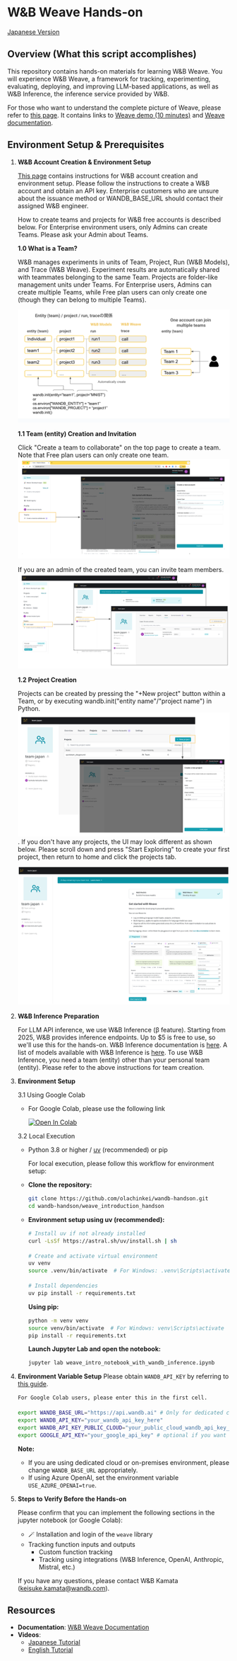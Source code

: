 # W&B Weave Hands-on

[Japanese Version](README.md)

## Overview (What this script accomplishes)
This repository contains hands-on materials for learning W&B Weave. You will experience W&B Weave, a framework for tracking, experimenting, evaluating, deploying, and improving LLM-based applications, as well as W&B Inference, the inference service provided by W&B.

For those who want to understand the complete picture of Weave, please refer to [this page](https://wandbai.notion.site/How-to-start-W-B-Models-and-Weave-4ebc2500493a47ad8307da1748dced57?source=copy_link). It contains links to [Weave demo (10 minutes)](https://www.youtube.com/watch?v=tRGoT1QV8VA) and [Weave documentation](https://wandb.me/weave).


## Environment Setup & Prerequisites

1. **W&B Account Creation & Environment Setup**
   
   [This page](https://wandbai.notion.site/W-B-Models-Weave-22dad8882177429ba1e9f0f05e7ceac3?source=copy_link) contains instructions for W&B account creation and environment setup. Please follow the instructions to create a W&B account and obtain an API key. Enterprise customers who are unsure about the issuance method or WANDB_BASE_URL should contact their assigned W&B engineer.

   How to create teams and projects for W&B free accounts is described below. For Enterprise environment users, only Admins can create Teams. Please ask your Admin about Teams.

   **1.0 What is a Team?**

   W&B manages experiments in units of Team, Project, Run (W&B Models), and Trace (W&B Weave). Experiment results are automatically shared with teammates belonging to the same Team. Projects are folder-like management units under Teams. For Enterprise users, Admins can create multiple Teams, while Free plan users can only create one (though they can belong to multiple Teams).

   ![What is a team](img/whatisteam.png)



   **1.1 Team (entity) Creation and Invitation** 

   Click "Create a team to collaborate" on the top page to create a team. Note that Free plan users can only create one team.
   ![Team creation](img/howtocreateteam.png)

   If you are an admin of the created team, you can invite team members.
   ![Team invite](img/howtoinviteteammember.png)

   **1.2 Project Creation**

   Projects can be created by pressing the "+New project" button within a Team, or by executing wandb.init("entity name"/"project name") in Python.
   ![Project creation](img/howtocreateproject.png). If you don't have any projects, the UI may look different as shown below. Please scroll down and press "Start Exploring" to create your first project, then return to home and click the projects tab.
   
   ![Initial project view](img/initialproject.png)

2. **W&B Inference Preparation**

   For LLM API inference, we use W&B Inference (β feature). Starting from 2025, W&B provides inference endpoints. Up to $5 is free to use, so we'll use this for the hands-on. W&B Inference documentation is [here](https://docs.wandb.ai/guides/inference/). A list of models available with W&B Inference is [here](https://wandb.ai/inference). To use W&B Inference, you need a team (entity) other than your personal team (entity). Please refer to the above instructions for team creation.

3. **Environment Setup**

   3.1 Using Google Colab
      - For Google Colab, please use the following link

        <a href="https://colab.research.google.com/drive/1bdymP7p7d4z7izsS-PhMUxXcD38p9Hqr" target="_blank">
         <img src="https://colab.research.google.com/assets/colab-badge.svg" alt="Open In Colab"/>
         </a>

   3.2 Local Execution
   - Python 3.8 or higher / [uv](https://github.com/astral-sh/uv) (recommended) or pip

      For local execution, please follow this workflow for environment setup:
   - **Clone the repository:**
      ```bash
      git clone https://github.com/olachinkei/wandb-handson.git
      cd wandb-handson/weave_introduction_handson
      ```

   - **Environment setup using uv (recommended):**
      ```bash
      # Install uv if not already installed
      curl -LsSf https://astral.sh/uv/install.sh | sh

      # Create and activate virtual environment
      uv venv
      source .venv/bin/activate  # For Windows: .venv\Scripts\activate

      # Install dependencies
      uv pip install -r requirements.txt
      ```

      **Using pip:**
      ```bash
      python -m venv venv
      source venv/bin/activate  # For Windows: venv\Scripts\activate
      pip install -r requirements.txt
      ```
      
      **Launch Jupyter Lab and open the notebook:**
      ```bash
      jupyter lab weave_intro_notebook_with_wandb_inference.ipynb
      ```

4. **Environment Variable Setup**
   Please obtain `WANDB_API_KEY` by referring to [this guide](https://docs.wandb.ai/support/find_api_key/).
   ```bash
   For Google Colab users, please enter this in the first cell.

   export WANDB_BASE_URL="https://api.wandb.ai" # Only for dedicated cloud or on-premises users
   export WANDB_API_KEY="your_wandb_api_key_here" 
   export WANDB_API_KEY_PUBLIC_CLOUD="your_public_cloud_wandb_api_key_here"  # Public cloud users use the same value as WANDB_API_KEY
   export GOOGLE_API_KEY="your_google_api_key" # optional if you want to try video
   ```
   **Note:** 
   - If you are using dedicated cloud or on-premises environment, please change `WANDB_BASE_URL` appropriately.
   - If using Azure OpenAI, set the environment variable `USE_AZURE_OPENAI=true`.

5. **Steps to Verify Before the Hands-on**

   Please confirm that you can implement the following sections in the jupyter notebook (or Google Colab):
   - 🪄 Installation and login of the `weave` library
   - Tracking function inputs and outputs
      - Custom function tracking
      - Tracking using integrations (W&B Inference, OpenAI, Anthropic, Mistral, etc.)

   If you have any questions, please contact W&B Kamata (keisuke.kamata@wandb.com).

## Resources

- **Documentation**: [W&B Weave Documentation](https://weave-docs.wandb.ai/)
- **Videos**:
  - [Japanese Tutorial](https://www.youtube.com/watch?v=Ua0Wx9fqhDo&t=295s)
  - [English Tutorial](https://www.youtube.com/watch?v=sJNjw6U2Tvg&t=522s)